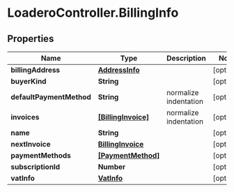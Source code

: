 # LoaderoController.BillingInfo

## Properties
Name | Type | Description | Notes
------------ | ------------- | ------------- | -------------
**billingAddress** | [**AddressInfo**](AddressInfo.md) |  | [optional] 
**buyerKind** | **String** |  | [optional] 
**defaultPaymentMethod** | **String** | normalize indentation | [optional] 
**invoices** | [**[BillingInvoice]**](BillingInvoice.md) | normalize indentation | [optional] 
**name** | **String** |  | [optional] 
**nextInvoice** | [**BillingInvoice**](BillingInvoice.md) |  | [optional] 
**paymentMethods** | [**[PaymentMethod]**](PaymentMethod.md) |  | [optional] 
**subscriptionId** | **Number** |  | [optional] 
**vatInfo** | [**VatInfo**](VatInfo.md) |  | [optional] 
